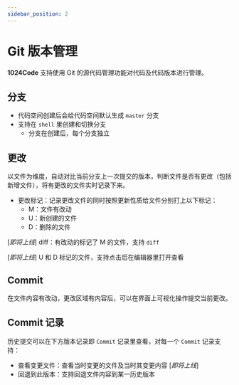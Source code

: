 ```yaml
---
sidebar_position: 2
---
```


# Git 版本管理

**1024Code** 支持使用 Git 的源代码管理功能对代码及代码版本进行管理。


## 分支

* 代码空间创建后会给代码空间默认生成 `master` 分支
* 支持在 `shell` 里创建和切换分支
  * 分支在创建后，每个分支独立
## 更改

以文件为维度，自动对比当前分支上一次提交的版本，判断文件是否有更改（包括新增文件），将有更改的文件实时记录下来。

* 更改标记：记录更改文件的同时按照更新性质给文件分别打上以下标记：
  - M：文件有改动
  - U：新创建的文件
  - D：删除的文件

[*即将上线*] diff：有改动的标记了 M 的文件，支持 `diff`

[*即将上线*] U 和 D 标记的文件，支持点击后在编辑器里打开查看

## Commit

在文件内容有改动，更改区域有内容后，可以在界面上可视化操作提交当前更改。
## Commit 记录

历史提交可以在下方版本记录即 `Commit` 记录里查看，对每一个 `Commit` 记录支持：
* 查看变更文件：查看当时变更的文件及当时其变更内容 [*即将上线*]
* 回退到此版本：支持回退文件内容到某一历史版本
